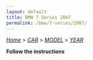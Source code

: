 ```yaml
---
layout: default
title: BMW 7 Series 2007
permalink: /bmw/7-series/2007/
---
```

[*Home*](/) > [*CAR*](/car/) > [*MODEL*](/car/model/) > [*YEAR*](/car/model/year/)

**Follow the instructions**